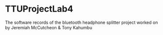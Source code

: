 # TTUProjectLab4
The software records of the bluetooth headphone splitter project worked on by Jeremiah McCutcheon &amp; Tony Kahumbu
